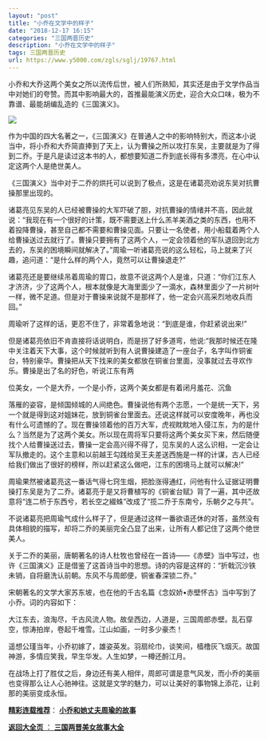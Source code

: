 ```yaml
---
layout: "post"
title: "小乔在文学中的样子"
date: "2018-12-17 16:15"
categories: "三国两晋历史"
description: "小乔在文学中的样子"
tags: 三国两晋历史
url: https://www.y5000.com/zgls/sglj/19767.html
---
```






小乔和大乔这两个美女之所以流传后世，被人们所熟知，其实还是由于文学作品当中对她们的夸赞。而其中影响最大的，首推最能演义历史，迎合大众口味，极为不靠谱、最能胡编乱造的《三国演义》。

![](https://img.y5000.com/uploads/allimg/170426/6-1F426105Z22D.jpg)

作为中国的四大名著之一，《三国演义》在普通人之中的影响特别大，而这本小说当中，将小乔和大乔简直捧到了天上，认为曹操之所以攻打东吴，主要就是为了得到二乔。于是凡是读过这本书的人，都想要知道二乔到底长得有多漂亮，在心中认定这两个人是绝世美人。

《三国演义》当中对于二乔的烘托可以说到了极点，这是在诸葛亮劝说东吴对抗曹操那里出现的。

诸葛亮见东吴的人已经被曹操的大军吓破了胆，对抗曹操的情绪并不高，因此就说：“我现在有一个很好的计策，既不需要送上什么羔羊美酒之类的东西，也用不着投降曹操，甚至自己都不需要和曹操见面。只要让一名使者，用小船载着两个人给曹操送过去就行了。曹操只要拥有了这两个人，一定会领着他的军队退回到北方去的，东吴的困境瞬间就解决了。”周瑜一听诸葛亮说的这么轻松，马上就来了兴趣，追问道：“是什么样的两个人，竟然可以让曹操退走?”

诸葛亮还是要继续吊着周瑜的胃口，故意不说这两个人是谁，只道：“你们江东人才济济，少了这两个人，根本就像是大海里面少了一滴水，森林里面少了一片树叶一样，微不足道。但是对于曹操来说就不是那样了，他一定会兴高采烈地收兵而回。”

周瑜听了这样的话，更忍不住了，非常着急地说：“到底是谁，你赶紧说出来!”

但是诸葛亮依旧不肯直接将话说明白，而是拐了好多道弯，他说:“我那时候还在隆中关注着天下大事，这个时候就听到有人说曹操建造了一座台子，名字叫作铜雀台，特别豪华。曹操把从天下找来的美女都放在铜雀台里面，没事就过去寻欢作乐。曹操是出了名的好色，听说江东有两

位美女，一个是大乔，一个是小乔，这两个美女都是有着闭月羞花、沉鱼

落雁的姿容，是倾国倾城的人间绝色。曹操说他有两个志愿，一个是统一天下，另一个就是得到这对姐妹花，放到铜雀台里面去。还说这样就可以安度晚年，再也没有什么可遗憾的了。现在曹操领着他的百万大军，虎视眈眈地入侵江东，为的是什么？当然是为了这两个美女。所以现在周将军只要将这两个美女买下来，然后随便找个人给曹操送过去，曹操一定会高兴得不得了，见东吴的人这么识相，一定会让军队撤走的。这个主意和以前越王勾践给吴王夫差送西施是一样的计谋，古人已经给我们做出了很好的榜样，所以赶紧这么做吧，江东的困境马上就可以解决!”

周瑜果然被诸葛亮这一番话气得七窍生烟，把脸涨得通红，问他有什么证据证明曹操打东吴是为了二乔。诸葛亮于是又将曹植写的《铜雀台赋》背了一遍，其中还故意将“连二桥于东西兮，若长空之綴蛛”改成了“揽二乔于东南兮，乐朝夕之与共”。

不说诸葛亮把周瑜气成什么样子了，但是通过这样一番欲语还休的对答，虽然没有具体相貌的描写，却将二乔的美丽完全凸显了出来，让所有人都记住了这两个绝世美人。

关于二乔的美丽，唐朝著名的诗人杜牧也曾经在一首诗——《赤壁》当中写过，也许《三国演义》正是借鉴了这首诗当中的思想。诗的内容是这样的：“折戟沉沙铁未销，自将磨洗认前朝。东风不与周郎便，铜雀春深锁二乔。”

宋朝著名的文学大家苏东坡，也在他的千古名篇《念奴娇•赤壁怀古》当中写到了小乔。词的内容如下：

大江东去，浪淘尽，千古风流人物。故垒西边，人道是，三国周郎赤壁。乱石穿空，惊涛拍岸，卷起千堆雪。江山如画，一时多少豪杰！

遥想公瑾当年，小乔初嫁了，雄姿英发。羽扇纶巾，谈笑间，樯橹灰飞烟灭。故国神游，多情应笑我，早生华发。人生如梦，一樽还酹江月。

在战场上打了胜仗之后，身边还有美人相伴，周郎可谓是意气风发，而小乔的美丽也变得那么让人心驰神往。这就是文学的魅力，可以让美好的事物锦上添花，让刹那的美丽变成永恒。

[**精彩连载推荐**](https://www.y5000.com/zgls/sglj/19772.html)：
**[小乔和她丈夫周瑜的故事](https://www.y5000.com/zgls/sglj/19772.html)**

[**返回大全页** ： **三国两晋美女故事大全**](https://www.y5000.com/zgls/sglj/19752.html)
